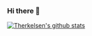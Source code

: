 ### Hi there 👋

<!--
**Therkelsen/Therkelsen** is a ✨ _special_ ✨ repository because its `README.md` (this file) appears on your GitHub profile.

Here are some ideas to get you started:

- 🔭 I’m currently working on ...
- 🌱 I’m currently learning ...
- 👯 I’m looking to collaborate on ...
- 🤔 I’m looking for help with ...
- 💬 Ask me about ...
- 📫 How to reach me: ...
- 😄 Pronouns: ...
- ⚡ Fun fact: ...
-->
[![Therkelsen's github stats](https://github-readme-stats.vercel.app/api?username=Therkelsen&count_private=true&show_icons=true&theme=dracula)](https://github.com/Therkelsen/github-readme-stats)
